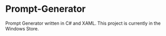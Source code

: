 # Prompt-Generator
Prompt Generator written in C# and XAML. This project is currently in the Windows Store. 
